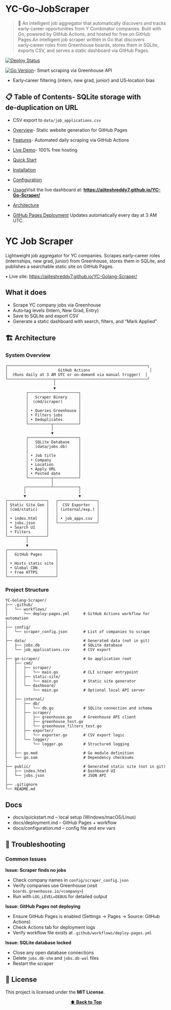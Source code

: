 # YC-Go-JobScraper



> 🚀 An intelligent job aggregator that automatically discovers and tracks early-career opportunities from Y Combinator companies. Built with Go, powered by GitHub Actions, and hosted for free on GitHub Pages.An intelligent job scraper written in Go that discovers early‑career roles from Greenhouse boards, stores them in SQLite, exports CSV, and serves a static dashboard via GitHub Pages.



[![Deploy Status](https://github.com/Ajiteshreddy7/YC-Golang-Scraper/workflows/Deploy%20to%20GitHub%20Pages/badge.svg)](https://github.com/Ajiteshreddy7/YC-Golang-Scraper/actions)


[![Go Version](https://img.shields.io/badge/Go-1.21%2B-00ADD8?logo=go)](https://go.dev/)- Smart scraping via Greenhouse API

- Early‑career filtering (intern, new grad, junior) and US‑location bias

## 📋 Table of Contents- SQLite storage with de‑duplication on URL

- CSV export to `data/job_applications.csv`

- [Overview](#overview)- Static website generation for GitHub Pages

- [Features](#features)- Automated daily scraping via GitHub Actions

- [Live Demo](#live-demo)- 100% free hosting 

- [Quick Start](#quick-start)

- [Installation](#installation)

- [Configuration](#configuration)

- [Usage](#usage)Visit the live dashboard at: **https://ajiteshreddy7.github.io/YC-Go-Scraper/**

- [Architecture](#architecture)

- [GitHub Pages Deployment](#github-pages-deployment) Updates automatically every day at 3 AM UTC.

# YC Job Scraper

Lightweight job aggregator for YC companies. Scrapes early‑career roles (internships, new grad, junior) from Greenhouse, stores them in SQLite, and publishes a searchable static site on GitHub Pages.

• Live site: https://ajiteshreddy7.github.io/YC-Golang-Scraper/

## What it does

- Scrape YC company jobs via Greenhouse
- Auto‑tag levels (Intern, New Grad, Entry)
- Save to SQLite and export CSV
- Generate a static dashboard with search, filters, and “Mark Applied”

## 🏗️ Architecture

### System Overview

```
┌─────────────────────────────────────────────────────────────┐
│                      GitHub Actions                          │
│  (Runs daily at 3 AM UTC or on-demand via manual trigger)  │
└────────────────────┬────────────────────────────────────────┘
                     │
                     ▼
         ┌──────────────────────┐
         │   Scraper Binary     │
         │  (cmd/scraper)       │
         │                      │
         │ • Queries Greenhouse │
         │ • Filters jobs       │
         │ • Deduplicates       │
         └──────────┬───────────┘
                    │
                    ▼
         ┌──────────────────────┐
         │   SQLite Database    │
         │   (data/jobs.db)     │
         │                      │
         │ • Job title          │
         │ • Company            │
         │ • Location           │
         │ • Apply URL          │
         │ • Posted date        │
         └──────────┬───────────┘
                    │
        ┌───────────┴───────────┐
        │                       │
        ▼                       ▼
┌─────────────────┐   ┌─────────────────┐
│ Static Site Gen │   │  CSV Exporter   │
│ (cmd/static)    │   │ (internal/exp.) │
│                 │   │                 │
│ • index.html    │   │ • job_apps.csv  │
│ • jobs.json     │   └─────────────────┘
│ • Search UI     │
│ • Filters       │
└────────┬────────┘
         │
         ▼
┌─────────────────────┐
│   GitHub Pages      │
│                     │
│ • Hosts static site │
│ • Global CDN        │
│ • Free HTTPS        │
└─────────────────────┘

```

### Project Structure

```
YC-Golang-Scraper/
├── .github/
│   └── workflows/
│       └── deploy-pages.yml      # GitHub Actions workflow for automation
│
├── config/
│   └── scraper_config.json       # List of companies to scrape
│
├── data/                         # Generated data (not in git)
│   ├── jobs.db                   # SQLite database
│   └── job_applications.csv      # CSV export
│
├── go-scraper/                   # Go application root
│   ├── cmd/
│   │   ├── scraper/
│   │   │   └── main.go           # CLI scraper entrypoint
│   │   ├── static-site/
│   │   │   └── main.go           # Static site generator
│   │   └── dashboard/
│   │       └── main.go           # Optional local API server
│   │
│   ├── internal/
│   │   ├── db/
│   │   │   └── db.go             # SQLite connection and schema
│   │   ├── scraper/
│   │   │   ├── greenhouse.go     # Greenhouse API client
│   │   │   ├── greenhouse_test.go
│   │   │   └── greenhouse_filters_test.go
│   │   ├── exporter/
│   │   │   └── exporter.go       # CSV export logic
│   │   └── logger/
│   │       └── logger.go         # Structured logging
│   │
│   ├── go.mod                    # Go module definition
│   └── go.sum                    # Dependency checksums
│
├── public/                       # Generated static site (not in git)
│   ├── index.html                # Dashboard UI
│   └── jobs.json                 # JSON API
│
├── .gitignore
└── README.md
```
## Docs

- docs/quickstart.md – local setup (Windows/macOS/Linux)
- docs/deployment.md – GitHub Pages + workflow
- docs/configuration.md – config file and env vars


## 🐛 Troubleshooting

### Common Issues

**Issue: Scraper finds no jobs**
- Check company names in `config/scraper_config.json`
- Verify companies use Greenhouse (visit `boards.greenhouse.io/<company>`)
- Run with `LOG_LEVEL=DEBUG` for detailed output

**Issue: GitHub Pages not deploying**
- Ensure GitHub Pages is enabled (Settings → Pages → Source: GitHub Actions)
- Check Actions tab for deployment logs
- Verify workflow file exists at `.github/workflows/deploy-pages.yml`

**Issue: SQLite database locked**
- Close any open database connections
- Delete `jobs.db-shm` and `jobs.db-wal` files
- Restart the scraper

## 📄 License

This project is licensed under the **MIT License**.


<div align="center">

**[⬆ Back to Top](#yc-job-scraper)**



</div>
